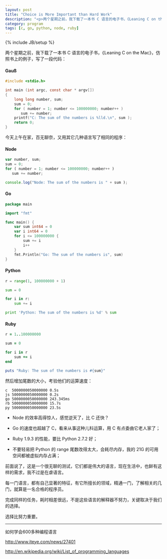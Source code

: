 ```yaml
---
layout: post
title: "Choice is More Important than Hard Work"
description: "<p>两个星期之前，我下载了一本书 C 语言的电子书，《Leaning C on the Mac》，仿照书上的例子，写了一段代码，计算高斯数学。今天，又分别用 Node Go Python 和 Ruby 写了相同的逻辑，主要是为了复习他们的循环写法。</p><p>完成同样的任务，耗时相差很远，不是这些语言的解释器不努力，关键取决于我们的选择。</p><p>选择比努力重要。</p>"
category: program
tags: [c, go, python, node, ruby]
---
```

{% include JB/setup %}

两个星期之前，我下载了一本书 C 语言的电子书，《Leaning C on the Mac》，仿照书上的例子，写了一段代码：

#### Gauß

```c
#include <stdio.h>

int main (int argc, const char * argv[])
{
	long long number, sum;
	sum = 0;
	for ( number = 1; number <= 100000000; number++ )
	   sum += number;
	printf("C: The sum of the numbers is %lld.\n", sum );
	return 0;
}
```
今天上午在家，百无聊奈，又用其它几种语言写了相同的程序：

#### Node

```javascript
var number, sum;
sum = 0;
for ( number = 1; number <= 100000000; number++ )
   sum += number;

console.log("Node: The sum of the numbers is " + sum );
```

#### Go

```go
package main

import "fmt"

func main() {
	var sum int64 = 0
	var i int64 = 0
	for i <= 100000000 {
		sum += i
		i++
	}
	fmt.Println("Go: The sum of the numbers is", sum)
}
```

#### Python

```python
r = range(1, 100000000 + 1)

sum = 0

for i in r:
	sum += i

print 'Python: The sum of the numbers is %d' % sum
```

#### Ruby

```ruby
r = 1..100000000

sum = 0

for i in r
	sum += i
end

puts "Ruby: The sum of the numbers is #{sum}"
```

然后增加尾数的大小，考验他们的运算速度：

```
c  5000000050000000 0.5s
js 5000000050000000 0.2s
go 5000000050000000 243.345ms
rb 5000000050000000 15.7s
py 5000000050000000 23.5s
```

- Node 的效率高得惊人，感觉逆天了，比 C 还快？

- Go 的速度也超越了 C，看来从事这种儿科运算，用 C 有点委曲它老人家了；

- Ruby 1.9.3 的性能，要比 Python 2.7.2 好；

- 不要轻易把 Python 的 range 尾数改得太大，会耗尽内存，我的 21G 的可用空间都被虚拟内存占满；

前面说了，这是一个很无聊的测试，它们都是伟大的语言，现在生活中，也鲜有这样的需求，我不过是在虐语言。

每一门语言，都有自己显著的特征，有它所擅长的领域，精通一门，了解相关的几门，就算是一名合格的程序员。

完成同样的任务，耗时相差很远，不是这些语言的解释器不努力，关键取决于我们的选择。

选择比努力重要。

----

如何学会600多种编程语言

http://www.iteye.com/news/27401

http://en.wikipedia.org/wiki/List_of_programming_languages








